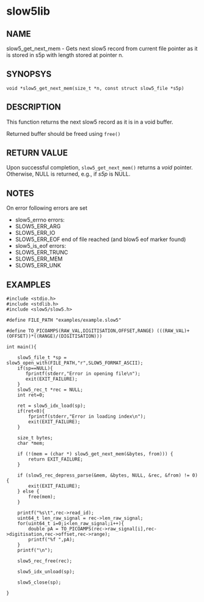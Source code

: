 # slow5lib

## NAME
slow5_get_next_mem - Gets next slow5 record from current file pointer as it is stored in s5p with length stored at pointer n.

## SYNOPSYS
`void *slow5_get_next_mem(size_t *n, const struct slow5_file *s5p)`

## DESCRIPTION
This function returns the next slow5 record as it is in a void buffer.

Returned buffer should be freed using `free()`

## RETURN VALUE
Upon successful completion, `slow5_get_next_mem()` returns a *void* pointer. Otherwise, NULL is returned, e.g., if *s5p* is NULL.


## NOTES
On error following errors are set
 * slow5_errno errors:
 * SLOW5_ERR_ARG
 * SLOW5_ERR_IO
 * SLOW5_ERR_EOF    end of file reached (and blow5 eof marker found)
 * slow5_is_eof errors:
 * SLOW5_ERR_TRUNC
 * SLOW5_ERR_MEM
 * SLOW5_ERR_UNK

## EXAMPLES

```
#include <stdio.h>
#include <stdlib.h>
#include <slow5/slow5.h>

#define FILE_PATH "examples/example.slow5"

#define TO_PICOAMPS(RAW_VAL,DIGITISATION,OFFSET,RANGE) (((RAW_VAL)+(OFFSET))*((RANGE)/(DIGITISATION)))

int main(){

    slow5_file_t *sp = slow5_open_with(FILE_PATH,"r",SLOW5_FORMAT_ASCII);
    if(sp==NULL){
       fprintf(stderr,"Error in opening file\n");
       exit(EXIT_FAILURE);
    }
    slow5_rec_t *rec = NULL;
    int ret=0;

    ret = slow5_idx_load(sp);
    if(ret<0){
        fprintf(stderr,"Error in loading index\n");
        exit(EXIT_FAILURE);
    }

    size_t bytes;
    char *mem;

    if (!(mem = (char *) slow5_get_next_mem(&bytes, from))) {
        return EXIT_FAILURE;
    }

    if (slow5_rec_depress_parse(&mem, &bytes, NULL, &rec, &from) != 0) {
        exit(EXIT_FAILURE);
    } else {
        free(mem);
    }

    printf("%s\t",rec->read_id);
    uint64_t len_raw_signal = rec->len_raw_signal;
    for(uint64_t i=0;i<len_raw_signal;i++){
        double pA = TO_PICOAMPS(rec->raw_signal[i],rec->digitisation,rec->offset,rec->range);
        printf("%f ",pA);
    }
    printf("\n");

    slow5_rec_free(rec);

    slow5_idx_unload(sp);

    slow5_close(sp);

}
```
